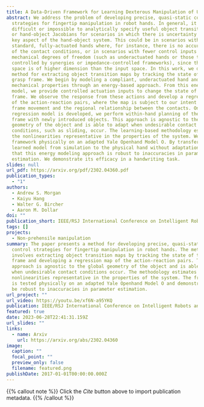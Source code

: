 ```yaml
---
title: A Data-Driven Framework for Learning Dexterous Manipulation of Unknown Objects
abstract: We address the problem of developing precise, quasi-static control
  strategies for fingertip manipulation in robot hands. In general, it is
  difficult or impossible to analytically specify useful object transition maps
  or hand-object Jacobians for scenarios in which there is uncertainty in some
  key aspect of the hand-object system. This could be in scenarios with
  standard, fully-actuated hands where, for instance, there is no accurate model
  of the contact conditions, or in scenarios with fewer control inputs than
  mechanical degrees of freedom (such as underactuated hands or those that are
  controlled by synergies or impedance-controlled frameworks), since the output
  space is of higher dimension than the input space. In this work, we develop a
  method for extracting object transition maps by tracking the state of the
  grasp frame. We begin by modeling a compliant, underactuated hand and its
  mechanical properties through an energy-based approach. From this energy
  model, we provide controlled actuation inputs to change the state of the grasp
  frame. We observe the response from these actions and develop a regression map
  of the action-reaction pairs, where the map is subject to our intent for grasp
  frame movement and the regional relationship between the contacts. Once the
  regression model is developed, we perform within-hand planning of the grasp
  frame with newly introduced objects. This approach is agnostic to the global
  geometry of the object and is able to adapt when undesirable contact
  conditions, such as sliding, occur. The learning-based methodology estimates
  the nonlinearities representative in the properties of the system. We test our
  framework physically on an adapted Yale Openhand Model O. By transferring the
  learned model from simulation to the physical hand without adaptation, we show
  that this energy modeling approach is robust to inaccuracies in parameter
  estimation. We demonstrate its efficacy in a handwriting task.
slides: null
url_pdf: https://arxiv.org/pdf/2302.04360.pdf
publication_types:
  - "1"
authors:
  - Andrew S. Morgan
  - Kaiyu Hang
  - Walter G. Bircher
  - Aaron M. Dollar
doi: ""
publication_short: IEEE/RSJ International Conference on Intelligent Robots and Systems (IROS)
tags: []
projects:
  - Non-prehensile manipulation
summary: The paper presents a method for developing precise, quasi-static
  control strategies for fingertip manipulation in robot hands. The method
  involves extracting object transition maps by tracking the state of the grasp
  frame and developing a regression map of the action-reaction pairs. The
  approach is agnostic to the global geometry of the object and is able to adapt
  when undesirable contact conditions occur. The methodology estimates the
  nonlinearities representative in the properties of the system. The framework
  is tested physically on an adapted Yale Openhand Model O and demonstrated to
  be robust to inaccuracies in parameter estimation.
url_project: ""
url_video: https://youtu.be/xf6N-a95YKQ
publication: IEEE/RSJ International Conference on Intelligent Robots and Systems (IROS)
featured: true
date: 2023-06-28T22:41:31.159Z
url_slides: ""
links:
  - name: Arxiv
    url: https://arxiv.org/abs/2302.04360
image:
  caption: ""
  focal_point: ""
  preview_only: false
  filename: featured.png
publishDate: 2017-01-01T00:00:00.000Z
---
```


{{% callout note %}}
Click the _Cite_ button above to import publication metadata.
{{% /callout %}}


